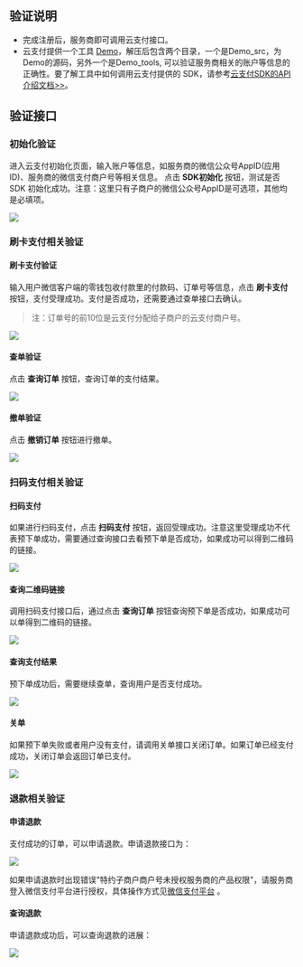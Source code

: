 ## 验证说明
- 完成注册后，服务商即可调用云支付接口。
- 云支付提供一个工具 [Demo](https://mc.qcloudimg.com/static/archive/bde165b85faab125d7bad0b4b111555e/Demo.zip)，解压后包含两个目录，一个是Demo\_src，为Demo的源码，另外一个是Demo\_tools, 可以验证服务商相关的账户等信息的正确性。要了解工具中如何调用云支付提供的 SDK，请参考[云支付SDK的API介绍文档>>](/document/product/569/8694)。

## 验证接口

### 初始化验证

进入云支付初始化页面，输入账户等信息，如服务商的微信公众号AppID(应用ID)、服务商的微信支付商户号等相关信息。
点击 **SDK初始化** 按钮，测试是否 SDK 初始化成功。注意：这里只有子商户的微信公众号AppID是可选项，其他均是必填项。

![](https://mc.qcloudimg.com/static/img/b0a31ebc29e6dfdb87723bc49a713670/image.png)

### 刷卡支付相关验证

#### 刷卡支付验证

输入用户微信客户端的零钱包收付款里的付款码、订单号等信息，点击 **刷卡支付** 按钮，支付受理成功。支付是否成功，还需要通过查单接口去确认。

>注：订单号的前10位是云支付分配给子商户的云支付商户号。

![](https://mc.qcloudimg.com/static/img/7f1c6864d411dd3d7cf116151c1d9f6f/image.png)

#### 查单验证

点击 **查询订单** 按钮，查询订单的支付结果。

![](https://mc.qcloudimg.com/static/img/76f29d090e46022c88529f78116b1a6e/image.png)

#### 撤单验证

点击 **撤销订单** 按钮进行撤单。

![](https://mc.qcloudimg.com/static/img/c2db805c6306146a9ce4da763c445d2c/image.png)

### 扫码支付相关验证

#### 扫码支付

如果进行扫码支付，点击 **扫码支付** 按钮，返回受理成功。注意这里受理成功不代表预下单成功，需要通过查询接口去看预下单是否成功，如果成功可以得到二维码的链接。

![](https://mc.qcloudimg.com/static/img/41b14bf6c2d53703ad4b7d599f7d5fd2/image.png)

#### 查询二维码链接

调用扫码支付接口后，通过点击 **查询订单** 按钮查询预下单是否成功，如果成功可以单得到二维码的链接。

![](https://mc.qcloudimg.com/static/img/a68e6a836ad7f2ae0821395bc1bcf224/image.png)

#### 查询支付结果

预下单成功后，需要继续查单，查询用户是否支付成功。

![](https://mc.qcloudimg.com/static/img/351be5f17aa04ed60edde51d3285c317/image.png)

#### 关单

如果预下单失败或者用户没有支付，请调用关单接口关闭订单。如果订单已经支付成功，关闭订单会返回订单已支付。

![](https://mc.qcloudimg.com/static/img/a5d79bbe3f333cd7ce434125cca3d8e3/image.png)

### 退款相关验证

#### 申请退款

支付成功的订单，可以申请退款。申请退款接口为：

![](https://mc.qcloudimg.com/static/img/1488480becd6d8454a455a91e98d721a/image.png)

如果申请退款时出现错误"特约子商户商户号未授权服务商的产品权限"，请服务商登入微信支付平台进行授权，具体操作方式见[微信支付平台](http://kf.qq.com/faq/161220eUrqqE161220BBfE7j.html)  。

#### 查询退款

申请退款成功后，可以查询退款的进展：

![](https://mc.qcloudimg.com/static/img/df971c1914b4ff389fa07f56218bf3e5/image.png)

